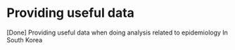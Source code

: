 # Providing useful data
[Done] Providing useful data when doing analysis related to epidemiology In South Korea
